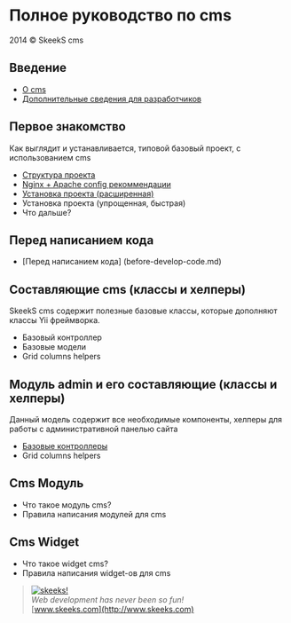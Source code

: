 Полное руководство по cms
=============================

2014 © SkeekS cms

Введение
--------

* [О cms](intro-skeeks-cms.md)
* [Дополнительные сведения для разработчиков](additional-info-for-developers.md)

Первое знакомство
-----------------
Как выглядит и устанавливается, типовой базовый проект, с использованием cms

* [Структура проекта](project-structure.md)
* [Nginx + Apache config рекоммендации](nginx-apache2-config.md)
* [Установка проекта (расширенная)](start-installation.md)
* Установка проекта (упрощенная, быстрая)
* Что дальше?

Перед написанием кода
---------------------
* [Перед написанием кода] (before-develop-code.md)


Составляющие cms (классы и хелперы)
-----------------------------------

SkeekS cms содержит полезные базовые классы, которые дополняют классы Yii фреймворка.

* Базовый контроллер
* Базовые модели
* Grid columns helpers


Модуль admin и его составляющие (классы и хелперы)
--------------------------------------------------

Данный модель содержит все необходимые компоненты, хелперы для работы с административной панелью сайта

* [Базовые контроллеры](cms-admin-base-controller.md)
* Grid columns helpers


Cms Модуль
----------
* Что такое модуль cms?
* Правила написания модулей для cms

Cms Widget
----------
* Что такое widget cms?
* Правила написания widget-ов для cms



> [![skeeks!](https://gravatar.com/userimage/74431132/13d04d83218593564422770b616e5622.jpg)](http://www.skeeks.com)  
<i>Web development has never been so fun!</i>  
[www.skeeks.com](http://www.skeeks.com)
